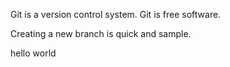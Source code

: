 Git is a version control system.
Git is free software.

Creating a new branch is quick and sample.

hello world

